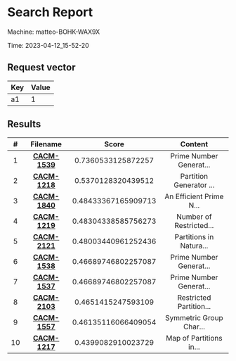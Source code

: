 # Search Report

Machine: matteo-BOHK-WAX9X

Time: 2023-04-12_15-52-20

## Request vector 

| Key | Value |
| --- | --- |
| a1 | 1 |

## Results 


| # | Filename | Score | Content |
|:---:|:-------------:|:-------------------:|:-----------------------:|
| 1 | [**CACM-1539** ](../collection/CACM-1539)| 0.7360533125872257 | Prime Number Generat... |
| 2 | [**CACM-1218** ](../collection/CACM-1218)| 0.5370128320439512 | Partition Generator ... |
| 3 | [**CACM-1840** ](../collection/CACM-1840)| 0.48433367165909713 | An Efficient Prime N... |
| 4 | [**CACM-1219** ](../collection/CACM-1219)| 0.48304338585756273 | Number of Restricted... |
| 5 | [**CACM-2121** ](../collection/CACM-2121)| 0.48003440961252436 | Partitions in Natura... |
| 6 | [**CACM-1538** ](../collection/CACM-1538)| 0.46689746802257087 | Prime Number Generat... |
| 7 | [**CACM-1537** ](../collection/CACM-1537)| 0.46689746802257087 | Prime Number Generat... |
| 8 | [**CACM-2103** ](../collection/CACM-2103)| 0.4651415247593109 | Restricted Partition... |
| 9 | [**CACM-1557** ](../collection/CACM-1557)| 0.46135116066409054 | Symmetric Group Char... |
| 10 | [**CACM-1217** ](../collection/CACM-1217)| 0.4399082910023729 | Map of Partitions in... |
